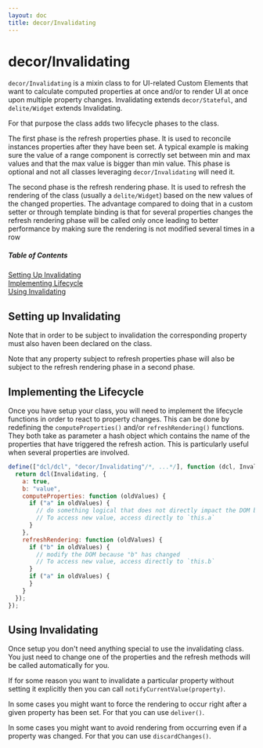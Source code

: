 ```yaml
---
layout: doc
title: decor/Invalidating
---
```


# decor/Invalidating

`decor/Invalidating` is a mixin class to for UI-related Custom Elements
that want to calculate computed properties at once and/or to render UI at once upon multiple property changes.
Invalidating extends `decor/Stateful`, and `delite/Widget` extends Invalidating.

For that purpose the class adds two lifecycle phases to the class.

The first phase is the refresh properties phase. It is used to reconcile instances properties after they have been
set. A typical example is making sure the value of a range component is correctly set between min and max values and
that the max value is bigger than min value. This phase is optional and not all classes leveraging `decor/Invalidating`
will need it.

The second phase is the refresh rendering phase. It is used to refresh the rendering of the class (usually a
`delite/Widget`) based on the new values of the changed properties. The advantage compared to doing that in a custom setter
or through template binding is that for several properties changes the refresh rendering phase will be called only once
leading to better performance by making sure the rendering is not modified several times in a row

##### Table of Contents
[Setting Up Invalidating](#setting)  
[Implementing Lifecycle](#implementing)  
[Using Invalidating](#using)  

<a name="setting"></a>
## Setting up Invalidating

Note that in order to be subject to invalidation the corresponding property must also haven been declared on the class.

Note that any property subject to refresh properties phase will also be subject to the refresh rendering phase in a
second phase.

<a name="implementing"></a>
## Implementing the Lifecycle

Once you have setup your class, you will need to implement the lifecycle functions in order to react to property changes.
This can be done by redefining the `computeProperties()` and/or `refreshRendering()` functions. They both take as
parameter a hash object which contains the name of the properties that have triggered the refresh action. This is
particularly useful when several properties are involved.

```js
define(["dcl/dcl", "decor/Invalidating"/*, ...*/], function (dcl, Invalidating/*, ...*/) {
  return dcl(Invalidating, {
    a: true,
    b: "value",
    computeProperties: function (oldValues) {
      if ("a" in oldValues) {
        // do something logical that does not directly impact the DOM because "a" has changed
        // To access new value, access directly to `this.a`
      }
    },
    refreshRendering: function (oldValues) {
      if ("b" in oldValues) {
        // modify the DOM because "b" has changed
        // To access new value, access directly to `this.b`
      }
      if ("a" in oldValues) {
      }
    }
  });
});
```

<a name="using"></a>
## Using Invalidating

Once setup you don't need anything special to use the invalidating class. You just need to change one of the properties
and the refresh methods will be called automatically for you.

If for some reason you want to invalidate a particular property without setting it explicitly
then you can call `notifyCurrentValue(property)`.

In some cases you might want to force the rendering to occur right after a given property has been set. For that you can
use `deliver()`.

In some cases you might want to avoid rendering from occurring even if a property was changed.
For that you can use `discardChanges()`.
